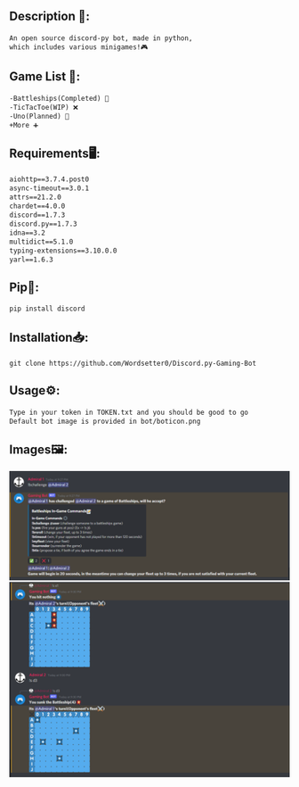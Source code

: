 ## Description 📝:
    An open source discord-py bot, made in python,
    which includes various minigames!🎮

## Game List 📜:
    -Battleships(Completed) 🚢
    -TicTacToe(WIP) ❌
    -Uno(Planned) 🎴
    +More ➕

## Requirements🖥️:
    aiohttp==3.7.4.post0
    async-timeout==3.0.1
    attrs==21.2.0
    chardet==4.0.0
    discord==1.7.3
    discord.py==1.7.3
    idna==3.2
    multidict==5.1.0
    typing-extensions==3.10.0.0
    yarl==1.6.3

## Pip🐍:
    pip install discord

## Installation📥:
    git clone https://github.com/Wordsetter0/Discord.py-Gaming-Bot

## Usage⚙️:
    Type in your token in TOKEN.txt and you should be good to go
    Default bot image is provided in bot/boticon.png

## Images🖼️:
![ScreenShot](https://github.com/Wordsetter0/Discord.py-Gaming-Bot/blob/master/images/repo-images/bbshipimage1.png)
![ScreenShot](https://github.com/Wordsetter0/Discord.py-Gaming-Bot/blob/master/images/repo-images/bbshipimage3.png)
